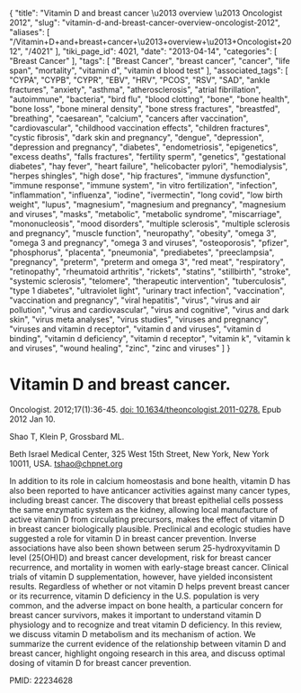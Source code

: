 {
    "title": "Vitamin D and breast cancer \u2013 overview \u2013 Oncologist 2012",
    "slug": "vitamin-d-and-breast-cancer-overview-oncologist-2012",
    "aliases": [
        "/Vitamin+D+and+breast+cancer+\u2013+overview+\u2013+Oncologist+2012",
        "/4021"
    ],
    "tiki_page_id": 4021,
    "date": "2013-04-14",
    "categories": [
        "Breast Cancer"
    ],
    "tags": [
        "Breast Cancer",
        "breast cancer",
        "cancer",
        "life span",
        "mortality",
        "vitamin d",
        "vitamin d blood test"
    ],
    "associated_tags": [
        "CYPA",
        "CYPB",
        "CYPR",
        "EBV",
        "HRV",
        "PCOS",
        "RSV",
        "SAD",
        "ankle fractures",
        "anxiety",
        "asthma",
        "atherosclerosis",
        "atrial fibrillation",
        "autoimmune",
        "bacteria",
        "bird flu",
        "blood clotting",
        "bone",
        "bone health",
        "bone loss",
        "bone mineral density",
        "bone stress fractures",
        "breastfed",
        "breathing",
        "caesarean",
        "calcium",
        "cancers after vaccination",
        "cardiovascular",
        "childhood vaccination effects",
        "children fractures",
        "cystic fibrosis",
        "dark skin and pregnancy",
        "dengue",
        "depression",
        "depression and pregnancy",
        "diabetes",
        "endometriosis",
        "epigenetics",
        "excess deaths",
        "falls fractures",
        "fertility sperm",
        "genetics",
        "gestational diabetes",
        "hay fever",
        "heart failure",
        "helicobacter pylori",
        "hemodialysis",
        "herpes shingles",
        "high dose",
        "hip fractures",
        "immune dysfunction",
        "immune response",
        "immune system",
        "in vitro fertilization",
        "infection",
        "inflammation",
        "influenza",
        "iodine",
        "ivermectin",
        "long covid",
        "low birth weight",
        "lupus",
        "magnesium",
        "magnesium and pregnancy",
        "magnesium and viruses",
        "masks",
        "metabolic",
        "metabolic syndrome",
        "miscarriage",
        "mononucleosis",
        "mood disorders",
        "multiple sclerosis",
        "multiple sclerosis and pregnancy",
        "muscle function",
        "neuropathy",
        "obesity",
        "omega 3",
        "omega 3 and pregnancy",
        "omega 3 and viruses",
        "osteoporosis",
        "pfizer",
        "phosphorus",
        "placenta",
        "pneumonia",
        "prediabetes",
        "preeclampsia",
        "pregnancy",
        "preterm",
        "preterm and omega 3",
        "red meat",
        "respiratory",
        "retinopathy",
        "rheumatoid arthritis",
        "rickets",
        "statins",
        "stillbirth",
        "stroke",
        "systemic sclerosis",
        "telomere",
        "therapeutic intervention",
        "tuberculosis",
        "type 1 diabetes",
        "ultraviolet light",
        "urinary tract infection",
        "vaccination",
        "vaccination and pregnancy",
        "viral hepatitis",
        "virus",
        "virus and air pollution",
        "virus and cardiovascular",
        "virus and cognitive",
        "virus and dark skin",
        "virus meta analyses",
        "virus studies",
        "viruses and pregnancy",
        "viruses and vitamin d receptor",
        "vitamin d and viruses",
        "vitamin d binding",
        "vitamin d deficiency",
        "vitamin d receptor",
        "vitamin k",
        "vitamin k and viruses",
        "wound healing",
        "zinc",
        "zinc and viruses"
    ]
}


# Vitamin D and breast cancer.

Oncologist. 2012;17(1):36-45. [doi: 10.1634/theoncologist.2011-0278.](https://doi.org/10.1634/theoncologist.2011-0278.) Epub 2012 Jan 10.

Shao T, Klein P, Grossbard ML.

Beth Israel Medical Center, 325 West 15th Street, New York, New York 10011, USA. tshao@chpnet.org

In addition to its role in calcium homeostasis and bone health, vitamin D has also been reported to have anticancer activities against many cancer types, including breast cancer. The discovery that breast epithelial cells possess the same enzymatic system as the kidney, allowing local manufacture of active vitamin D from circulating precursors, makes the effect of vitamin D in breast cancer biologically plausible. Preclinical and ecologic studies have suggested a role for vitamin D in breast cancer prevention. Inverse associations have also been shown between serum 25-hydroxyvitamin D level (25(OH)D) and breast cancer development, risk for breast cancer recurrence, and mortality in women with early-stage breast cancer. Clinical trials of vitamin D supplementation, however, have yielded inconsistent results. Regardless of whether or not vitamin D helps prevent breast cancer or its recurrence, vitamin D deficiency in the U.S. population is very common, and the adverse impact on bone health, a particular concern for breast cancer survivors, makes it important to understand vitamin D physiology and to recognize and treat vitamin D deficiency. In this review, we discuss vitamin D metabolism and its mechanism of action. We summarize the current evidence of the relationship between vitamin D and breast cancer, highlight ongoing research in this area, and discuss optimal dosing of vitamin D for breast cancer prevention.

PMID:     22234628